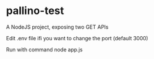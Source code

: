 # pallino-test

A NodeJS project, exposing two GET APIs

Edit .env file ifi you want to change the port (default 3000)

Run with command node app.js